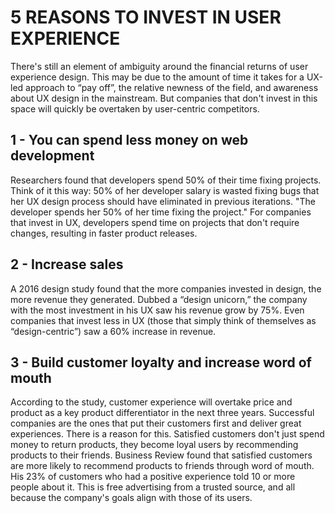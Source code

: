 # 5 REASONS TO INVEST IN USER EXPERIENCE

There's still an element of ambiguity around the financial returns of user experience design. This may be due to the amount of time it takes for a UX-led approach to “pay off”, the relative newness of the field, and awareness about UX design in the mainstream.
But companies that don't invest in this space will quickly be overtaken by user-centric competitors.

## 1 - You can spend less money on web development 

Researchers found that developers spend 50% of their time fixing projects. Think of it this way: 50% of her developer salary is wasted fixing bugs that her UX design process should have eliminated in previous iterations. "The developer spends her 50% of her time fixing the project."
For companies that invest in UX, developers spend time on projects that don't require changes, resulting in faster product releases.

## 2 - Increase sales

A 2016 design study found that the more companies invested in design, the more revenue they generated. Dubbed a “design unicorn,” the company with the most investment in his UX saw his revenue grow by 75%. Even companies that invest less in UX (those that simply think of themselves as “design-centric”) saw a 60% increase in revenue.

## 3 - Build customer loyalty and increase word of mouth

According to the study, customer experience will overtake price and product as a key product differentiator in the next three years. Successful companies are the ones that put their customers first and deliver great experiences. There is a reason for this. Satisfied customers don't just spend money to return products, they become loyal users by recommending products to their friends. Business Review found that satisfied customers are more likely to recommend products to friends through word of mouth. His 23% of customers who had a positive experience told 10 or more people about it. This is free advertising from a trusted source, and all because the company's goals align with those of its users.
